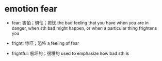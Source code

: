 # emotion fear

- fear: 害怕；惧怕；担忧 the bad feeling that you have when you are in danger, when sth bad might happen, or when a particular thing frightens you

- fright: 惊吓；恐怖 a feeling of fear
- frightful: 极坏的；很糟的 used to emphasize how bad sth is
